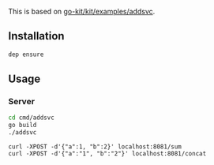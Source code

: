 This is based on [go-kit/kit/examples/addsvc](https://github.com/go-kit/kit/tree/v0.5.0/examples/addsvc).

## Installation
```bash
dep ensure
```

## Usage
### Server
```bash
cd cmd/addsvc
go build
./addsvc
```
```
curl -XPOST -d'{"a":1, "b":2}' localhost:8081/sum
curl -XPOST -d'{"a":"1", "b":"2"}' localhost:8081/concat
```